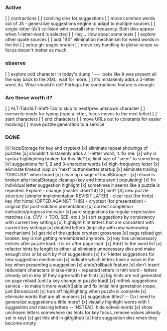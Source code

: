 
### Active
[ ] contractions
[ ] scrolling divs for suggestions
[ ] move common words out of JS - generalize suggestions engine to adapt to multiple sources
[ ] single-letter (A/I) collision with overall letter frequency.  Both divs appear when 1-letter-word is selected
[ ] Hey... How about some tests
[ ] explore other quote sources
[ ] add "BS" elimination mechanism for weird words in the list
[ ] setup gh-pages branch
[ ] move key handling to global scope so focus doesn't matter as much

### observe
[ ] explore odd character in today's dump ' --- looks like it was present all the way back to the XML.  wait for more.
[ ] it's mistakenly adds a 3-letter word, its.  What should it do? Perhaps the contractions feature is enough.

### Are these worth it?
[ ] ALT-Tab/ALT-Shift-Tab to skip to next/prev unknown character
[ ] overwrite mode for typing (type a letter, focus moves to the next letter)
[ ] start characters
[ ] end characters
[ ] move URLs out to constants for easier mocking
[ ] move puzzle generation to a service

### DONE
[x] localStorage for key and cryptext
[x] eliminate repeat showings of puzzles
[x] shouldn't mistakenly adds a 1-letter word, 't.  fix me.
[x] why is syntax highlighting broken for this file?
[x] limit size of "seen" to something 
[x] suggestions for 1, 2 and 3-character words
[x] high-frequency letter
[x] eliminate timeout loop on "next" button/better startup
[x] eliminate trailing "DISCUSS" when found
[x] clean up usage of localStorage - 
[x] reload is broken after localStorage cleanup (key and hints aren't populating)
[x] fix individual letter suggestion highlight
[x] sometimes it seems like a puzzle is repeated.  Explore - change [master c6a6114]
[X] hint?
[X] new puzzle structure (simpler implementation REVISIT LATER) 
    - clear text (for hints)
    - key (for hints) (OPTED AGAINST THIS)
    - cryptext (for presentation)
    - original (for post-solution presentation)
[x] correct completion indication/progress indicator
[x] pare suggestions by regular expresstion matches (i.e. CVV -> TOO, SEE, etc.)
[x] sort suggestions by consistency with current key settings
[x] highlight hint letters that are consistent with current key settings
[x] doubled letters (implicity with new winnowing mechanism)
[x] get rid of the update cryptext grossness
[x] page reload got broken.  key is not getting remembered anymore.
[x] key has unnecessary entries after puzzle load.  it is ok after page load.
[x] Add I to the word list
[x] refactor hints by length to either a) eliminate unnecessary divs and make enough divs or b) sort by # of suggestions
[x] fix 1-letter suggestions for new suggestion mechanism
[x] indicate which letters have a value in the key when presenting a suggestion
[x] undo/rollback feature
[x] don't insert redundant characters in take-hint() 
      - repeated letters in hint word
      - letters already set in key (if they agree with the hint)
[x] big hints are not generated on page reload (until a key change or puzzle load)
[x] rethink suggestions service - to make it more watch()able and fix initial hint generation (nope, just $broadcast)
[x] turn off highlighting when puzzle is complete
[x] eliminate words that are all numbers
[x] suggestion titles? -- Do I need to generalize suggestions a little more?
[x] visually highlight words with 1 suggestion and missing letters -- INSTEAD: hide solved words
[x] show unchosen letters somewhere (as hints for key focus, remove values already set in key)
[x] get this shit in git/github
[x] hide suggestion divs when they become empty
